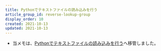```yaml
---
title: Pythonでテキストファイルの読み込みを行う
article_group_id: reverse-lookup-group
display_order: 10
created: 2021-10-13
updated: 2021-10-13
---
```

- 当メモは、[Pythonでテキストファイルの読み込みを行う](https://thinktwice.tech/it/python/reading_text_files_in_python/)へ移管しました。